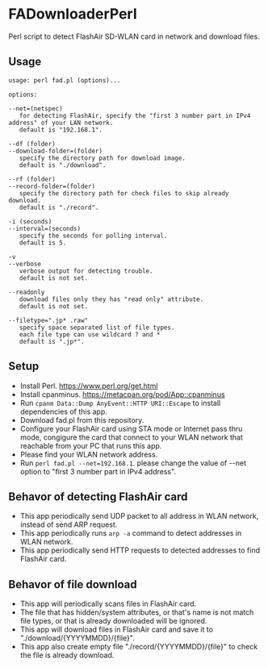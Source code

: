 # FADownloaderPerl
Perl script to detect FlashAir SD-WLAN card in network and download files.

## Usage

```
usage: perl fad.pl (options)...

options:

--net=(netspec)
   for detecting FlashAir, specify the "first 3 number part in IPv4 address" of your LAN network.
   default is "192.168.1".

--df (folder)
--download-folder=(folder)
   specify the directory path for download image.
   default is "./download".

--rf (folder)
--record-folder=(folder)
   specify the directory path for check files to skip already download.
   default is "./record".

-i (seconds)
--interval=(seconds)
   specify the seconds for polling interval.
   default is 5.

-v
--verbose
   verbose output for detecting trouble.
   default is not set.

--readonly
   download files only they has "read only" attribute.
   default is not set.

--filetype=".jp* .raw"
   specify space separated list of file types.
   each file type can use wildcard ? and *
   default is ".jp*".
```

## Setup
- Install Perl. https://www.perl.org/get.html
- Install cpanminus. https://metacpan.org/pod/App::cpanminus
- Run `cpanm Data::Dump AnyEvent::HTTP URI::Escape` to install dependencies of this app.
- Download fad.pl from this repository.
- Configure your FlashAir card using STA mode or Internet pass thru mode, congigure the card that connect to your WLAN network that reachable from your PC that runs this app.
- Please find your WLAN network address.
- Run `perl fad.pl --net=192.168.1`. please change the value of --net option to "first 3 number part in IPv4 address".

## Behavor of detecting FlashAir card
- This app periodically send UDP packet to all address in WLAN network, instead of send ARP request.
- This app periodically runs `arp -a` command to detect addresses in WLAN network.
- This app periodically send HTTP requests to detected addresses to find FlashAir card.

## Behavor of file download
- This app will periodically scans files in FlashAir card.
- The file that has hidden/system attributes, or that's name is not match file types, or that is already downloaded will be ignored.
- This app will download files in FlashAir card and save it to "./download/{YYYYMMDD}/{file}". 
- This app also create empty file "./record/{YYYYMMDD}/{file}" to check the file is already download.

